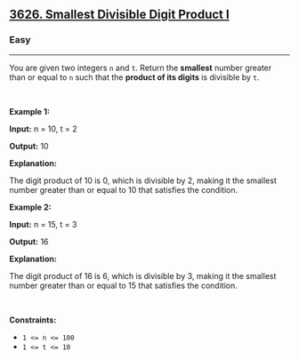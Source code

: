 <h2><a href="https://leetcode.com/problems/smallest-divisible-digit-product-i">3626. Smallest Divisible Digit Product I</a></h2><h3>Easy</h3><hr><p>You are given two integers <code>n</code> and <code>t</code>. Return the <strong>smallest</strong> number greater than or equal to <code>n</code> such that the <strong>product of its digits</strong> is divisible by <code>t</code>.</p>

<p>&nbsp;</p>
<p><strong class="example">Example 1:</strong></p>

<div class="example-block">
<p><strong>Input:</strong> <span class="example-io">n = 10, t = 2</span></p>

<p><strong>Output:</strong> <span class="example-io">10</span></p>

<p><strong>Explanation:</strong></p>

<p>The digit product of 10 is 0, which is divisible by 2, making it the smallest number greater than or equal to 10 that satisfies the condition.</p>
</div>

<p><strong class="example">Example 2:</strong></p>

<div class="example-block">
<p><strong>Input:</strong> <span class="example-io">n = 15, t = 3</span></p>

<p><strong>Output:</strong> <span class="example-io">16</span></p>

<p><strong>Explanation:</strong></p>

<p>The digit product of 16 is 6, which is divisible by 3, making it the smallest number greater than or equal to 15 that satisfies the condition.</p>
</div>

<p>&nbsp;</p>
<p><strong>Constraints:</strong></p>

<ul>
	<li><code>1 &lt;= n &lt;= 100</code></li>
	<li><code>1 &lt;= t &lt;= 10</code></li>
</ul>
